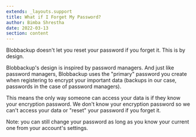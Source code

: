 ```yaml
---
extends: _layouts.support
title: What if I Forget My Password?
author: Bimba Shrestha
date: 2022-03-13
section: content
---
```


Blobbackup doesn't let you reset your password if you forget it. This is by design.

Blobbackup's design is inspired by password managers. And just like password managers,
Blobbackup uses the "primary" password you create when registering to encrypt your important 
data (backups in our case, passwords in the case of password managers).

This means the only way someone can access your data is if they know your encryption
password. We don't know your encryption password so we can't access your data or 
"reset" your password if you forget it. 

Note: you can still change your password as long as you know your current one from 
your account's settings.